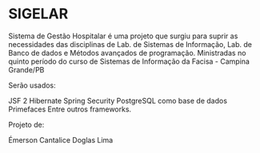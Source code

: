 # SIGELAR

Sistema de Gestão Hospitalar é uma projeto que surgiu para suprir as necessidades das disciplinas de Lab. de Sistemas de Informação, Lab. de Banco de dados e Métodos avançados de programação. Ministradas no quinto período do curso de Sistemas de Informação da Facisa - Campina Grande/PB

Serão usados:

JSF 2
Hibernate
Spring Security
PostgreSQL como base de dados
Primefaces
Entre outros frameworks.

Projeto de:

Émerson Cantalice Doglas Lima
